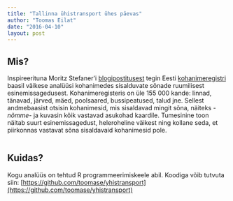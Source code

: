 ```yaml
---
title: "Tallinna ühistransport ühes päevas"
author: "Toomas Eilat"
date: "2016-04-10"
layout: post
---
```








## Mis?
Inspireerituna Moritz Stefaner'i [blogipostitusest](http://truth-and-beauty.net/experiments/ach-ingen-zell/) tegin Eesti [kohanimeregistri](http://xgis.maaamet.ee/knravalik/) baasil väikese analüüsi kohanimedes sisalduvate sõnade ruumilisest esinemissagedusest. Kohanimeregisteris on üle 155 000 kande: linnad, tänavad, järved, mäed, poolsaared, bussipeatused, talud jne. Sellest andmebaasist otsisin kohanimesid, mis sisaldavad mingit sõna, näiteks _-nõmme-_ ja kuvasin kõik vastavad asukohad kaardile. 
Tumesinine toon näitab suurt esinemissagedust, heleroheline väikest ning kollane seda, et piirkonnas vastavat sõna sisaldavaid kohanimesid pole.

<img src="{{ site.url }}/img/tallinna-yhistransport-soidud-1.png" title="" alt="" style="display: block; margin: auto;" />

## Kuidas?
Kogu analüüs on tehtud R programmeerimiskeele abil. Koodiga võib tutvuta siin: [https://github.com/toomase/yhistransport](https://github.com/toomase/yhistransport)
